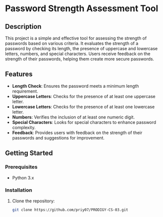 # Password Strength Assessment Tool

## Description

This project is a simple and effective tool for assessing the strength of passwords based on various criteria. It evaluates the strength of a password by checking its length, the presence of uppercase and lowercase letters, numbers, and special characters. Users receive feedback on the strength of their passwords, helping them create more secure passwords.

## Features

- **Length Check**: Ensures the password meets a minimum length requirement.
- **Uppercase Letters**: Checks for the presence of at least one uppercase letter.
- **Lowercase Letters**: Checks for the presence of at least one lowercase letter.
- **Numbers**: Verifies the inclusion of at least one numeric digit.
- **Special Characters**: Looks for special characters to enhance password complexity.
- **Feedback**: Provides users with feedback on the strength of their passwords and suggestions for improvement.

## Getting Started

### Prerequisites

- Python 3.x

### Installation

1. Clone the repository:
   ```bash
   git clone https://github.com/priy07/PRODIGY-CS-03.git
  
